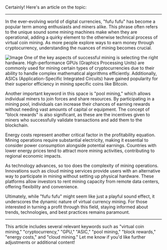 Certainly! Here's an article on the topic:

---

In the ever-evolving world of digital currencies, "fufu fufu" has become a popular term among enthusiasts and miners alike. This phrase often refers to the unique sound some mining machines make when they are operational, adding a quirky element to the otherwise technical process of virtual coin mining. As more people explore ways to earn money through cryptocurrency, understanding the nuances of mining becomes crucial.


![Image](https://github.com/user-attachments/assets/31692037-0104-4703-abd1-696b6a7dd41b)
One of the key aspects of successful mining is selecting the right hardware. High-performance GPUs (Graphics Processing Units) are commonly used for mining certain types of cryptocurrencies due to their ability to handle complex mathematical algorithms efficiently. Additionally, ASICs (Application-Specific Integrated Circuits) have gained popularity for their superior efficiency in mining specific coins like Bitcoin.

Another important keyword in this space is "pool mining," which allows individual miners to join forces and share resources. By participating in a mining pool, individuals can increase their chances of earning rewards without needing vast amounts of capital or equipment. The concept of "block rewards" is also significant, as these are the incentives given to miners who successfully validate transactions and add them to the blockchain.

Energy costs represent another critical factor in the profitability equation. Mining operations require substantial electricity, making it essential to consider power consumption alongside potential earnings. Countries with lower energy prices tend to attract more mining activities, contributing to regional economic impacts.

As technology advances, so too does the complexity of mining operations. Innovations such as cloud mining services provide users with an alternative way to participate in mining without setting up physical hardware. These platforms allow investors to rent mining capacity from remote data centers, offering flexibility and convenience.

Ultimately, while "fufu fufu" might seem like just a playful sound effect, it underscores the dynamic nature of virtual currency mining. For those interested in turning a profit through this field, staying informed about trends, technologies, and best practices remains paramount.

--- 

This article includes several relevant keywords such as "virtual coin mining," "cryptocurrency," "GPU," "ASIC," "pool mining," "block rewards," "energy costs," and "cloud mining." Let me know if you'd like further adjustments or additional content!